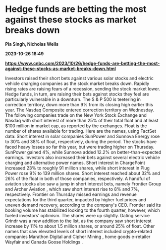 # Hedge funds are betting the most against these stocks as market breaks down
**Pia Singh, Nicholas Wells**

**2023-10-26 18:49**

**https://www.cnbc.com/2023/10/26/hedge-funds-are-betting-the-most-against-these-stocks-as-market-breaks-down.html**

Investors raised their short bets against various solar stocks and electric vehicle charging companies as the stock market breaks down. Rapidly rising rates are raising fears of a recession, sending the stock market lower. Hedge funds, in turn, are raising their bets against stocks they feel are particularly vulnerable in a downturn. The S & P 500 is teetering in correction territory, down more than 9% from its closing high earlier this year. The Nasdaq Composite entered correction territory on Wednesday. The following companies trade on the New York Stock Exchange and Nasdaq with short interest of more than 25% of their total float and at least $100 million in market cap, as reported by the exchanges. Float is the number of shares available for trading. Here are the names, using FactSet data: Short interest in solar companies SunPower and Sunnova Energy rose to 30% and 38% of float, respectively, during the period. The stocks have faced heavy losses so far this year, but were trading higher on Thursday. SunPower gained 4%, while Sunnova added 12.2% on better-than-expected earnings. Investors also increased their bets against several electric vehicle charging and alternative power names. Short interest in ChargePoint increased 23% to roughly 91 million shares, while short interest in Plug Power rose 9% to 139 million shares. Short interest reached about 32% and 26% of the float in both of those companies, respectively. A handful of aviation stocks also saw a jump in short interest bets, namely Frontier Group and Archer Aviation , which saw short interest rise to 8% and 7%, respectively. Frontier on Thursday missed earnings and revenue expectations for the third quarter, impacted by higher fuel prices and uneven demand recovery, according to the company's CEO. Frontier said its booking volume has stabilized looking to the fourth quarter, however, which fueled investors' optimism. The shares were up slightly. Dating service Grindr was a new addition to the list, as the company saw short interest increase by 11% to about 1.5 million shares, or around 25% of float. Other names that saw elevated levels of short interest included crypto-related companies Marathon Digital and Cipher Mining , home goods e-retailer Wayfair and Canada Goose Holdings .